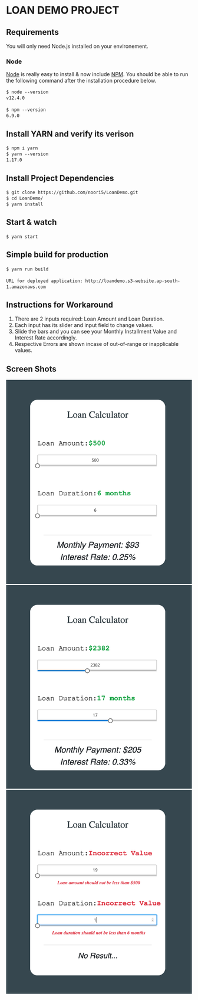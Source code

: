 # LOAN DEMO PROJECT

## Requirements

You will only need Node.js installed on your environement.

### Node

[Node](http://nodejs.org/) is really easy to install & now include [NPM](https://npmjs.org/).
You should be able to run the following command after the installation procedure
below.

    $ node --version
    v12.4.0

    $ npm --version
    6.9.0

## Install YARN and verify its verison

    $ npm i yarn
    $ yarn --version
    1.17.0

## Install Project Dependencies
    $ git clone https://github.com/noori5/LoanDemo.git
    $ cd LoanDemo/
    $ yarn install


## Start & watch

    $ yarn start

## Simple build for production

    $ yarn run build
    
    URL for deployed application: http://loandemo.s3-website.ap-south-1.amazonaws.com

## Instructions for Workaround
   1. There are 2 inputs required: Loan Amount and Loan Duration.
   2. Each input has its slider and input field to change values.
   3. Slide the bars and you can see your Monthly Installment Value and Interest Rate accordingly.
   4. Respective Errors are shown incase of out-of-range or inapplicable values.
   
## Screen Shots
   ![1](https://github.com/noori5/LoanDemo/blob/master/1.png)
   ![2](https://github.com/noori5/LoanDemo/blob/master/2.png)
   ![3](https://github.com/noori5/LoanDemo/blob/master/3.png)
